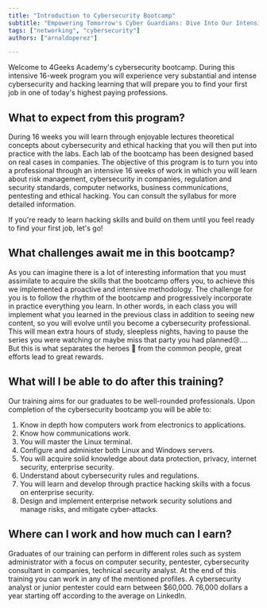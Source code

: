 ```yaml
---
title: "Introduction to Cybersecurity Bootcamp"
subtitle: "Empowering Tomorrow's Cyber Guardians: Dive Into Our Intensive 16-Week Cybersecurity Bootcamp for Lucrative Career Opportunities!"
tags: ["networking", "cybersecurity"]
authors: ["arnaldoperez"]

---
```


Welcome to 4Geeks Academy's cybersecurity bootcamp. During this intensive 16-week program you will experience very substantial and intense cybersecurity and hacking learning that will prepare you to find your first job in one of today's highest paying professions.

## What to expect from this program?

During 16 weeks you will learn through enjoyable lectures theoretical concepts about cybersecurity and ethical hacking that you will then put into practice with the labs. Each lab of the bootcamp has been designed based on real cases in companies. The objective of this program is to turn you into a professional through an intensive 16 weeks of work in which you will learn about risk management, cybersecurity in companies, regulation and security standards, computer networks, business communications, pentesting and ethical hacking. You can consult the syllabus for more detailed information.

If you're ready to learn hacking skills and build on them until you feel ready to find your first job, let's go!

## What challenges await me in this bootcamp?

As you can imagine there is a lot of interesting information that you must assimilate to acquire the skills that the bootcamp offers you, to achieve this we implemented a proactive and intensive methodology. The challenge for you is to follow the rhythm of the bootcamp and progressively incorporate in practice everything you learn. In other words, in each class you will implement what you learned in the previous class in addition to seeing new content, so you will evolve until you become a cybersecurity professional. This will mean extra hours of study, sleepless nights, having to pause the series you were watching or maybe miss that party you had planned😢.... But this is what separates the heroes 🦹 from the common people, great efforts lead to great rewards.

## What will I be able to do after this training?

Our training aims for our graduates to be well-rounded professionals. Upon completion of the cybersecurity bootcamp you will be able to:

1. Know in depth how computers work from electronics to applications.
2. Know how communications work.
3. You will master the Linux terminal.
4. Configure and administer both Linux and Windows servers.
5. You will acquire solid knowledge about data protection, privacy, internet security, enterprise security.
6. Understand about cybersecurity rules and regulations.
7. You will learn and develop through practice hacking skills with a focus on enterprise security.
8. Design and implement enterprise network security solutions and manage risks, and mitigate cyber-attacks.

## Where can I work and how much can I earn?
Graduates of our training can perform in different roles such as system administrator with a focus on computer security, pentester, cybersecurity consultant in companies, technical security analyst. At the end of this training you can work in any of the mentioned profiles. A cybersecurity analyst or junior pentester could earn between $60,000. 76,000 dollars a year starting off according to the average on LinkedIn.
